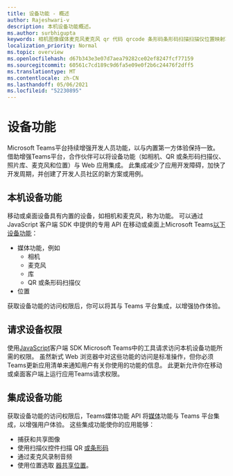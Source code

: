 ```yaml
---
title: 设备功能 - 概述
author: Rajeshwari-v
description: 本机设备功能概述。
ms.author: surbhigupta
keywords: 相机图像媒体麦克风麦克风 qr 代码 qrcode 条形码条形码扫描扫描仪位置映射功能本机设备权限
localization_priority: Normal
ms.topic: overview
ms.openlocfilehash: d67b343e3e07d7aea79282ce02ef8247fcf77159
ms.sourcegitcommit: 60561c7cd189c9d6fa5e09e0f2b6c24476f2dff5
ms.translationtype: MT
ms.contentlocale: zh-CN
ms.lasthandoff: 05/06/2021
ms.locfileid: "52230895"
---
```

# <a name="device-capabilities"></a>设备功能

Microsoft Teams平台持续增强开发人员功能，以与内置第一方体验保持一致。 借助增强Teams平台，合作伙伴可以将设备功能（如相机、QR 或条形码扫描仪、照片库、麦克风和位置）与 Web 应用集成。 此集成减少了应用开发障碍，加快了开发周期，并创建了开发人员社区的新方案或用例。

## <a name="native-device-capabilities"></a>本机设备功能

移动或桌面设备具有内置的设备，如相机和麦克风，称为功能。 可以通过 JavaScript 客户端 SDK 中提供的专用 API 在移动或桌面上Microsoft Teams[以下设备功能](/javascript/api/overview/msteams-client?view=msteams-client-js-latest&preserve-view=true)：
* 媒体功能，例如
    * 相机
    * 麦克风
    * 库
    * QR 或条形码扫描仪
* 位置

获取设备功能的访问权限后，你可以将其与 Teams 平台集成，以增强协作体验。 

## <a name="request-device-permissions"></a>请求设备权限

使用[JavaScript](/javascript/api/overview/msteams-client?view=msteams-client-js-latest&preserve-view=true)客户端 SDK Microsoft Teams中的工具请求访问本机设备功能[](native-device-permissions.md)所需的权限。 虽然新式 Web 浏览器中对这些功能的访问是标准操作，但你必须Teams更新应用清单来通知用户有关你使用的功能的信息。 此更新允许你在移动或桌面客户端上运行应用Teams请求权限。
 
 ## <a name="integrate-device-capabilities"></a>集成设备功能

获取设备功能的访问权限后，Teams媒体功能 API 将[媒体](mobile-camera-image-permissions.md)功能与 Teams 平台集成，以增强用户体验。 这些集成功能使你的应用能够：

* 捕获和共享图像
* 使用扫描仪控件扫描 QR [或条形码](qr-barcode-scanner-capability.md)
* 通过麦克风录制音频
* 使用位置选取 [器共享位置](location-capability.md)。
